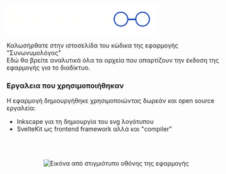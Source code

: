 <img 
  src="static/Synonimologos.svg"
  width="350px"
/>

Καλωσήρθατε στην ιστοσελίδα του κώδικα της εφαρμογής "Συνωνυμολόγος" <br />
Εδώ θα βρείτε αναλυτικά όλα τα αρχεία που απαρτίζουν την έκδοση της εφαρμογής για το διαδίκτυο.

### Εργαλεια που χρησιμοποιήθηκαν

Η εφαρμογή δημιουργήθηκε χρησιμοποιώντας δωρεάν και open source εργαλεία:

  - Inkscape για τη δημιουργία του svg λογότυπου
  - SvelteKit ως frontend framework αλλά και "compiler"

<br />
<br />

<p align="center">
  <img 
    src="https://imgur.com/xIGVowY.png" 
    alt="Εικόνα από στιγμιότυπο οθόνης της εφαρμογής"
    width="400px"
  />
</p>
